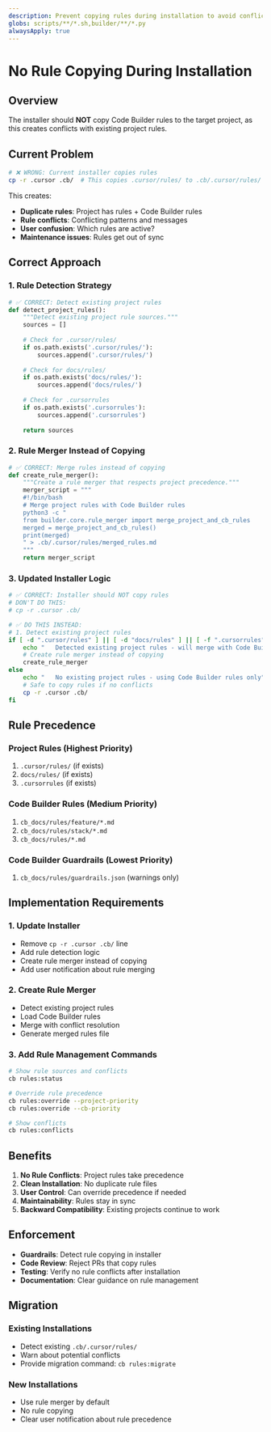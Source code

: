 ```yaml
---
description: Prevent copying rules during installation to avoid conflicts with project rules
globs: scripts/**/*.sh,builder/**/*.py
alwaysApply: true
---
```


# No Rule Copying During Installation

## Overview
The installer should **NOT** copy Code Builder rules to the target project, as this creates conflicts with existing project rules.

## Current Problem
```bash
# ❌ WRONG: Current installer copies rules
cp -r .cursor .cb/  # This copies .cursor/rules/ to .cb/.cursor/rules/
```

This creates:
- **Duplicate rules**: Project has rules + Code Builder rules
- **Rule conflicts**: Conflicting patterns and messages
- **User confusion**: Which rules are active?
- **Maintenance issues**: Rules get out of sync

## Correct Approach

### **1. Rule Detection Strategy**
```python
# ✅ CORRECT: Detect existing project rules
def detect_project_rules():
    """Detect existing project rule sources."""
    sources = []
    
    # Check for .cursor/rules/
    if os.path.exists('.cursor/rules/'):
        sources.append('.cursor/rules/')
    
    # Check for docs/rules/
    if os.path.exists('docs/rules/'):
        sources.append('docs/rules/')
    
    # Check for .cursorrules
    if os.path.exists('.cursorrules'):
        sources.append('.cursorrules')
    
    return sources
```

### **2. Rule Merger Instead of Copying**
```python
# ✅ CORRECT: Merge rules instead of copying
def create_rule_merger():
    """Create a rule merger that respects project precedence."""
    merger_script = """
    #!/bin/bash
    # Merge project rules with Code Builder rules
    python3 -c "
    from builder.core.rule_merger import merge_project_and_cb_rules
    merged = merge_project_and_cb_rules()
    print(merged)
    " > .cb/.cursor/rules/merged_rules.md
    """
    return merger_script
```

### **3. Updated Installer Logic**
```bash
# ✅ CORRECT: Installer should NOT copy rules
# DON'T DO THIS:
# cp -r .cursor .cb/

# ✅ DO THIS INSTEAD:
# 1. Detect existing project rules
if [ -d ".cursor/rules" ] || [ -d "docs/rules" ] || [ -f ".cursorrules" ]; then
    echo "   Detected existing project rules - will merge with Code Builder rules"
    # Create rule merger instead of copying
    create_rule_merger
else
    echo "   No existing project rules - using Code Builder rules only"
    # Safe to copy rules if no conflicts
    cp -r .cursor .cb/
fi
```

## Rule Precedence

### **Project Rules (Highest Priority)**
1. `.cursor/rules/` (if exists)
2. `docs/rules/` (if exists)
3. `.cursorrules` (if exists)

### **Code Builder Rules (Medium Priority)**
1. `cb_docs/rules/feature/*.md`
2. `cb_docs/rules/stack/*.md`
3. `cb_docs/rules/*.md`

### **Code Builder Guardrails (Lowest Priority)**
1. `cb_docs/rules/guardrails.json` (warnings only)

## Implementation Requirements

### **1. Update Installer**
- Remove `cp -r .cursor .cb/` line
- Add rule detection logic
- Create rule merger instead of copying
- Add user notification about rule merging

### **2. Create Rule Merger**
- Detect existing project rules
- Load Code Builder rules
- Merge with conflict resolution
- Generate merged rules file

### **3. Add Rule Management Commands**
```bash
# Show rule sources and conflicts
cb rules:status

# Override rule precedence
cb rules:override --project-priority
cb rules:override --cb-priority

# Show conflicts
cb rules:conflicts
```

## Benefits

1. **No Rule Conflicts**: Project rules take precedence
2. **Clean Installation**: No duplicate rule files
3. **User Control**: Can override precedence if needed
4. **Maintainability**: Rules stay in sync
5. **Backward Compatibility**: Existing projects continue to work

## Enforcement

- **Guardrails**: Detect rule copying in installer
- **Code Review**: Reject PRs that copy rules
- **Testing**: Verify no rule conflicts after installation
- **Documentation**: Clear guidance on rule management

## Migration

### **Existing Installations**
- Detect existing `.cb/.cursor/rules/`
- Warn about potential conflicts
- Provide migration command: `cb rules:migrate`

### **New Installations**
- Use rule merger by default
- No rule copying
- Clear user notification about rule precedence
